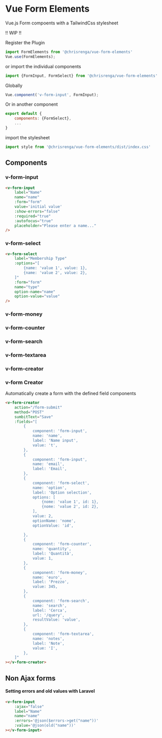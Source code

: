 # Vue Form Elements
Vue.js Form compoents with a TailwindCss stylesheet

!! WIP !!

Register the Plugin
```js
import FormElements from '@chrisrenga/vue-form-elements'
Vue.use(FormElements);
```

or import the individual components
```js
import {FormInput, FormSelect} from '@chrisrenga/vue-form-elements'
```
Globally
```js
Vue.component('v-form-input', FormInput);
```
Or in another component
```js
export default {
    components: {FormSelect},
    ...
}
```
import the stylesheet
```js
import style from '@chrisrenga/vue-form-elements/dist/index.css'
```

## Components

### v-form-input

```html
<v-form-input
    label="Name"
    name="name"
    :form="form"
    value='initial value'
    :show-errors="false"
    :required="true"
    :autofocus="true"
    placeholder="Please enter a name..."
/>
```

### v-form-select
```html
<v-form-select
    label="Membership Type"
    :options="[
        {name: 'value 1', value: 1},
        {name: 'value 2', value: 2},
    ]"
    :form="form"
    name="type"
    option-name="name"
    option-value="value"
/>
```
### v-form-money
### v-form-counter
### v-form-search
### v-form-textarea
### v-form-creator

### v-form Creator
Automatically create a form with the defined field components

```html
<v-form-creator
    action="/form-submit"
    method="POST"
    sumbitText="Save"
    :fields="[
        {
            component: 'form-input',
            name: 'name',
            label: 'Name input',
            value: 't',
        },
        {
            component: 'form-input',
            name: 'email',
            label: 'Email',
        },
        {
            component: 'form-select',
            name: 'option',
            label: 'Option selection',
            options: [
                {nome: 'value 1', id: 1},
                {nome: 'value 2', id: 2},
            ],
            value: 2,
            optionName: 'nome',
            optionValue: 'id',

        },
        {
            component: 'form-counter',
            name: 'quantity',
            label: 'Quantità',
            value: 1,
        },
        {
            component: 'form-money',
            name: 'euro',
            label: 'Prezzo',
            value: 345,
        },
        {
            component: 'form-search',
            name: 'search',
            label: 'Cerca',
            url: '/query',
            resultValue: 'value',
        },
        {
            component: 'form-textarea',
            name: 'notes',
            label: 'Note',
            value: 'I',
        },
    ]"
></v-form-creator>
```

## Non Ajax forms

#### Setting errors and old values with Laravel
```html
<v-form-input
    :ajax="false"
    label="Name"
    name="name"
    :errors='@json($errors->get("name"))'
    :value='@json(old("name"))'
></v-form-input>
```